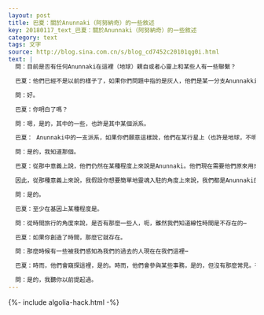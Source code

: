 ```yaml
---
layout: post
title: 巴夏：關於Anunnaki（阿努納奇）的一些敘述
key: 20180117_text_巴夏：關於Anunnaki（阿努納奇）的一些敘述
category: text
tags: 文字
source: http://blog.sina.com.cn/s/blog_cd7452c20101qg0i.html
text: |
  問：目前是否有任何Anunnaki在這裡（地球）親自或者心靈上和某些人有一些聯繫？

  巴夏：他們已經不是以前的樣子了，如果你們問題中指的是灰人，他們是某一分支Anunnakki退化後的結果。

  問：好。

  巴夏：你明白了嗎？

  問：嗯，是的，其中的一些，也許是其中某個派系。

  巴夏： Anunnaki中的一支派系，如果你們願意這樣說，他們在某行星上（也許是地球，不明，這和以前的一篇翻譯有映證，他們可能是所說的同一個灰人派系）建立起了實驗室，最終在他們的世界裡引發了災難，最終導致了他們自己的退化成你們現在所稱的灰人。

  問：是的，我知道那個。

  巴夏：從那中意義上說，他們仍然在某種程度上來說是Anunnaki。他們現在需要他們原來用來創造人類的基因來創造一種混血種族，增強他們自己的物種，從而使他們能有繁衍下去。（這裡的繁衍，不光是指在生物繁殖的角度，而且是在靈魂入駐的角度，似乎在灰人的物質身體退化到，即使有一個現成的胚胎，也沒有靈魂願意或者能夠入駐來激活物質身體。）

  因此，從那種意義上來說，我假設你想要簡單地靈魂入駐的角度上來說，我們都是Anunnaki的旁系後代。

  問：是的。

  巴夏：至少在基因上某種程度是。

  問：從時間旅行的角度來說，是否有那麼一些人，呃，雖然我們知道線性時間是不存在的⋯

  巴夏：如果你創造了時間，那麼它就存在。

  問：那麼時候有一些被我們感知為我們的過去的人現在在我們這裡⋯

  巴夏：時而，他們會窺探這裡，是的。時而，他們會參與某些事務，是的，但沒有那麼常見。有一些，有一些被人們所稱之為的，體型較大的北歐人，在某種程度上來說是某些遠古的Anunnaki的代表，你明白了嗎？

  問：是的，我聽你以前提起過。
---
```


{%- include algolia-hack.html -%}
